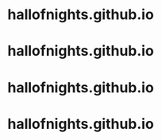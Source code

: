 # hallofnights.github.io
# hallofnights.github.io
# hallofnights.github.io
# hallofnights.github.io
